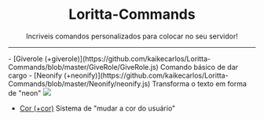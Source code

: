 <p align="center">
  <h1 align="center">Loritta-Commands</h1>
  <p align="center">Incriveis comandos personalizados para colocar no seu servidor!</p>
  <hr></hr>
</p>
- [Giverole (+giverole)](https://github.com/kaikecarlos/Loritta-Commands/blob/master/GiveRole/GiveRole.js) Comando básico de dar cargo
- [Neonify (+neonify)](https://github.com/kaikecarlos/Loritta-Commands/blob/master/Neonify/neonify.js) Transforma o texto em forma de "neon"

<img src="https://media.discordapp.net/attachments/398987569485971466/582710004793081867/unknown-1.png">

- [Cor (+cor)](https://github.com/kaikecarlos/Loritta-Commands/blob/master/cor/cor.js) Sistema de "mudar a cor do usuário"
